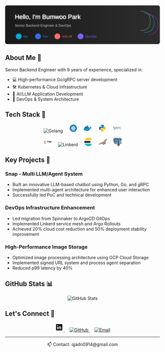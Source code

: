 
<p align="center">
    <img src="./assets/header.svg" alt="Senior Backend Engineer specializing in Go, DevOps, and AI/LLM applications. Passionate about high-performance systems and cloud infrastructure." />
</p>

## About Me 🚀

Senior Backend Engineer with 9 years of experience, specialized in:
- 💻 High-performance Go/gRPC server development
- 🛠 Kubernetes & Cloud Infrastructure
- 🤖 AI/LLM Application Development
- 🔄 DevOps & System Architecture

## Tech Stack 💪

<p align="center">
    <img height="28" src="./assets/go.svg" alt="Golang">
    &nbsp;
    &nbsp;
    <img height="28" src="./assets/kubernetes.svg" alt="Kubernetes">
    &nbsp;
    &nbsp;
    <img height="28" src="./assets/docker.svg" alt="Docker">
    &nbsp;
    &nbsp;
    <img height="28" src="./assets/python.svg" alt="Python">
    &nbsp;
    &nbsp;
    <img height="28" src="./assets/grpc.svg" alt="gRPC">
</p>

<p align="center">
    <img height="28" src="./assets/argocd.svg" alt="ArgoCD">
    &nbsp;
    &nbsp;
    <img height="28" src="./assets/linkerd.svg" alt="Linkerd">
    &nbsp;
    &nbsp;
    <img height="28" src="./assets/elasticsearch.svg" alt="Elasticsearch">
    &nbsp;
    &nbsp;
    <img height="28" src="./assets/mariadb.svg" alt="MariaDB">
    &nbsp;
    &nbsp;
    <img height="28" src="./assets/postgresql.svg" alt="PostgreSQL">
</p>

## Key Projects 🌟

### Snap - Multi LLM/Agent System
- Built an innovative LLM-based chatbot using Python, Go, and gRPC
- Implemented multi-agent architecture for enhanced user interaction
- Successfully led PoC and technical development

### DevOps Infrastructure Enhancement
- Led migration from Spinnaker to ArgoCD GitOps
- Implemented Linkerd service mesh and Argo Rollouts
- Achieved 20% cloud cost reduction and 50% deployment stability improvement

### High-Performance Image Storage
- Optimized image processing architecture using GCP Cloud Storage
- Implemented signed URL system and process agent separation
- Reduced p99 latency by 40%

## GitHub Stats 📊

<p align="center">
<img src="https://github-readme-stats.vercel.app/api?username=gobenpark&show_icons=true&theme=radical" alt="GitHub Stats" />
</p>

## Let's Connect 🤝

<p align="center">
    <a href="https://www.linkedin.com/in/bepark-ab80a2128/" target="_blank">
        <img height="28" src="./assets/linkedin.svg" alt="LinkedIn">
    </a>
    &nbsp;
    &nbsp;
    <a href="https://github.com/gobenpark" target="_blank">
        <img height="28" src="./assets/github.svg" alt="GitHub">
    </a>
    &nbsp;
    &nbsp;
    <a href="mailto:qjadn0914@gmail.com">
        <img height="28" src="./assets/email.svg" alt="Email">
    </a>
</p>

---

<p align="center">📫 Contact: qjadn0914@gmail.com</p>
